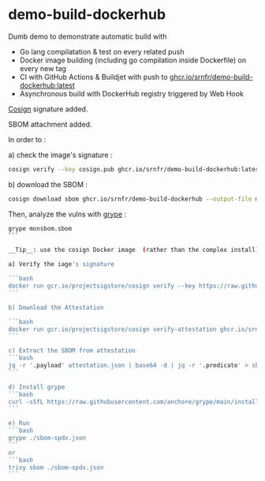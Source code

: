 # demo-build-dockerhub

Dumb demo to demonstrate automatic build with 
- Go lang compilatation & test on every related push
- Docker image building (including go compilation inside Dockerfile) on every new tag
- CI with GitHub Actions & Buildjet with push to [ghcr.io/srnfr/demo-build-dockerhub:latest](https://ghcr.io/srnfr/demo-build-dockerhub:latest)
- Asynchronous build with DockerHub registry triggered by Web Hook

[Cosign](https://docs.sigstore.dev/cosign/installation/#container-images) signature added.

SBOM attachment added.

In order to   :

a) check the image's signature : 

```bash
cosign verify --key cosign.pub ghcr.io/srnfr/demo-build-dockerhub:latest
```

b) download the SBOM : 

```bash
cosign download sbom ghcr.io/srnfr/demo-build-dockerhub --output-file monsbom.sbom
```

Then, analyze the vulns with [grype](https://github.com/anchore/grype) : 
``````bash
grype monsbom.sbom
```

__Tip__: use the cosign Docker image  (rather than the complex install) :

a) Verify the iage's signature

```bash
docker run gcr.io/projectsigstore/cosign verify --key https://raw.githubusercontent.com/srnfr/demo-build-dockerhub/master/cosign.pub ghcr.io/srnfr/demo-build-dockerhub:latest
```

b) Download the Attestation

```bash
docker run gcr.io/projectsigstore/cosign verify-attestation ghcr.io/srnfr/demo-build-dockerhub:v107 --key https://raw.githubusercontent.com/srnfr/demo-build-dockerhub/master/cosign.pub --type spdx > attestation.json
```

c) Extract the SBOM from attestation
```bash
jq -r '.payload' attestation.json | base64 -d | jq -r '.predicate' > sbom-spdx.json
```

d) Install grype 
```bash
curl -sSfL https://raw.githubusercontent.com/anchore/grype/main/install.sh | sh -s -- -b /usr/local/bin
```

e) Run 
```bash
grype ./sbom-spdx.json
```
or 
```bash
trivy sbom ./sbom-spdx.json 
```

